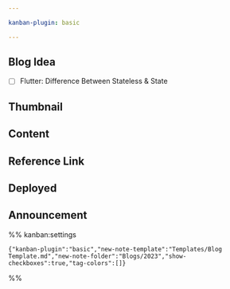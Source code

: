 ```yaml
---

kanban-plugin: basic

---
```


## Blog Idea

- [ ] Flutter: Difference Between Stateless & State


## Thumbnail



## Content



## Reference Link



## Deployed



## Announcement





%% kanban:settings
```
{"kanban-plugin":"basic","new-note-template":"Templates/Blog Template.md","new-note-folder":"Blogs/2023","show-checkboxes":true,"tag-colors":[]}
```
%%